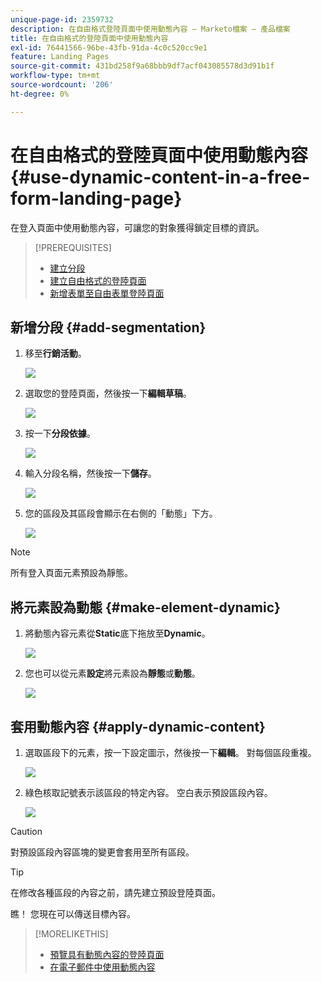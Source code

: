 ```yaml
---
unique-page-id: 2359732
description: 在自由格式登陸頁面中使用動態內容 — Marketo檔案 — 產品檔案
title: 在自由格式的登陸頁面中使用動態內容
exl-id: 76441566-96be-43fb-91da-4c0c520cc9e1
feature: Landing Pages
source-git-commit: 431bd258f9a68bbb9df7acf043085578d3d91b1f
workflow-type: tm+mt
source-wordcount: '206'
ht-degree: 0%

---
```


# 在自由格式的登陸頁面中使用動態內容 {#use-dynamic-content-in-a-free-form-landing-page}

在登入頁面中使用動態內容，可讓您的對象獲得鎖定目標的資訊。

>[!PREREQUISITES]
>
>* [建立分段](/help/marketo/product-docs/personalization/segmentation-and-snippets/segmentation/create-a-segmentation.md)
>* [建立自由格式的登陸頁面](/help/marketo/product-docs/demand-generation/landing-pages/free-form-landing-pages/create-a-free-form-landing-page.md)
>* [新增表單至自由表單登陸頁面](/help/marketo/product-docs/demand-generation/landing-pages/free-form-landing-pages/add-a-new-form-to-a-free-form-landing-page.md)

## 新增分段 {#add-segmentation}

1. 移至&#x200B;**行銷活動**。

   ![](assets/login-marketing-activities-2.png)

1. 選取您的登陸頁面，然後按一下&#x200B;**編輯草稿**。

   ![](assets/landingpageeditdraft-1.jpg)

1. 按一下&#x200B;**分段依據**。

   ![](assets/image2014-9-17-12-3a8-3a46.png)

1. 輸入分段名稱，然後按一下&#x200B;**儲存**。

   ![](assets/image2014-9-17-12-3a8-3a53.png)

1. 您的區段及其區段會顯示在右側的「動態」下方。

   ![](assets/image2014-9-17-12-3a9-3a3.png)

>[!NOTE]
>
>所有登入頁面元素預設為靜態。

## 將元素設為動態 {#make-element-dynamic}

1. 將動態內容元素從&#x200B;**Static**&#x200B;底下拖放至&#x200B;**Dynamic**。

   ![](assets/image2014-9-17-12-3a10-3a8.png)

1. 您也可以從元素&#x200B;**設定**&#x200B;將元素設為&#x200B;**靜態**&#x200B;或&#x200B;**動態**。

   ![](assets/image2014-9-17-12-3a10-3a14.png)

## 套用動態內容 {#apply-dynamic-content}

1. 選取區段下的元素，按一下設定圖示，然後按一下&#x200B;**編輯**。 對每個區段重複。

   ![](assets/image2014-9-17-12-3a11-3a43.png)

1. 綠色核取記號表示該區段的特定內容。 空白表示預設區段內容。

   ![](assets/image2014-9-17-12-3a12-3a52.png)

>[!CAUTION]
>
>對預設區段內容區塊的變更會套用至所有區段。

>[!TIP]
>
>在修改各種區段的內容之前，請先建立預設登陸頁面。

瞧！ 您現在可以傳送目標內容。

>[!MORELIKETHIS]
>
>* [預覽具有動態內容的登陸頁面](/help/marketo/product-docs/demand-generation/landing-pages/landing-page-actions/preview-a-landing-page-with-dynamic-content.md)
>* [在電子郵件中使用動態內容](/help/marketo/product-docs/email-marketing/general/functions-in-the-editor/using-dynamic-content-in-an-email.md)
